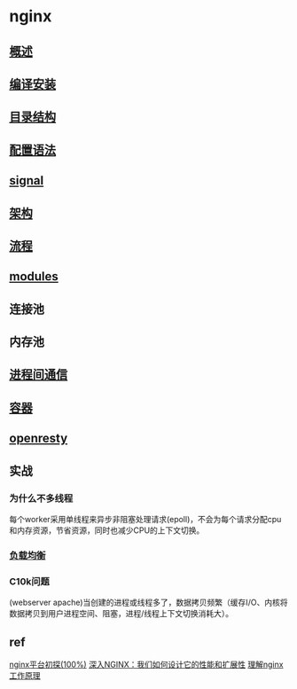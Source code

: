 # nginx

## [概述](nginx-overview.md)

## [编译安装](nginx-compile.md)

## [目录结构](nginx-file.md)

## [配置语法](nginx-config-grammer.md)

## [signal](nginx-signal.md)

## [架构](nginx-arch.md)

## [流程](nginx-process.md)

## [modules](nginx-modules.md)

## 连接池

## 内存池

## [进程间通信](nginx-process-communicate.md)

## [容器](nginx-container.md)

## [openresty](nginx-openresty.md)

## 实战

### 为什么不多线程

每个worker采用单线程来异步非阻塞处理请求(epoll)，不会为每个请求分配cpu和内存资源，节省资源，同时也减少CPU的上下文切换。

### [负载均衡](load-balance.md)

### C10k问题

(webserver apache)当创建的进程或线程多了，数据拷贝频繁（缓存I/O、内核将数据拷贝到用户进程空间、阻塞，进程/线程上下文切换消耗大）。

## ref

[nginx平台初探(100%)](http://tengine.taobao.org/book/chapter_02.html#nginx)
[深入NGINX：我们如何设计它的性能和扩展性](https://www.cnblogs.com/chenjfblog/p/8715580.html)
[理解nginx工作原理](https://www.jianshu.com/p/6215e5d24553)
